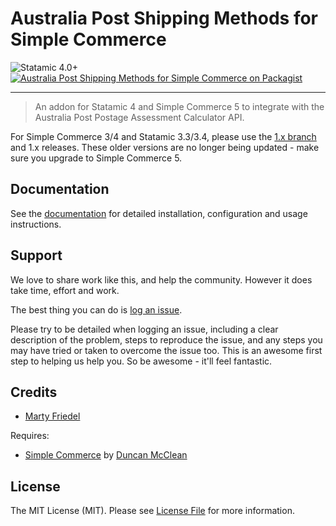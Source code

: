 # Australia Post Shipping Methods for Simple Commerce

<!-- statamic:hide -->

![Statamic 4.0+](https://img.shields.io/badge/Statamic-4.0+-FF269E?style=for-the-badge&link=https://statamic.com)
[![Australia Post Shipping Methods for Simple Commerce on Packagist](https://img.shields.io/packagist/v/mitydigital/simple-commerce-australia-post?style=for-the-badge)](https://packagist.org/packages/mitydigital/simple-commerce-australia-post/stats)

---

<!-- /statamic:hide -->

> An addon for Statamic 4 and Simple Commerce 5 to integrate with the Australia Post Postage Assessment Calculator
> API.

For Simple Commerce 3/4 and Statamic 3.3/3.4, please use the [1.x branch](../../tree/1.x) and 1.x releases. These older versions are no longer being updated - make sure you upgrade to Simple Commerce 5.

## Documentation

See the [documentation](https://docs.mity.com.au/australia-post-simple-commerce) for detailed installation, configuration and usage
instructions.

## Support

We love to share work like this, and help the community. However it does take time, effort and work.

The best thing you can do is [log an issue](../../issues).

Please try to be detailed when logging an issue, including a clear description of the problem, steps to reproduce the
issue, and any steps you may have tried or taken to overcome the issue too. This is an awesome first step to helping us
help you. So be awesome - it'll feel fantastic.

## Credits

- [Marty Friedel](https://github.com/martyf)

Requires:

- [Simple Commerce](https://statamic.com/addons/duncanmcclean/simple-commerce)
  by [Duncan McClean](https://github.com/duncanmcclean)

## License

The MIT License (MIT). Please see [License File](LICENSE.md) for more information.
